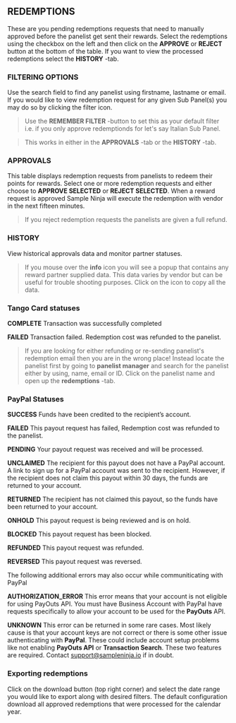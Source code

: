 ## REDEMPTIONS

These are you pending redemptions requests that need to manually approved before the panelist get sent their rewards. Select the redemptions using the checkbox on the left and then click on the **APPROVE** or **REJECT** button at the bottom of the table. If you want to view the processed redemptions select the **HISTORY** -tab.

### FILTERING OPTIONS
Use the search field to find any panelist using firstname, lastname or email. If you would like to view redemption request for any given Sub Panel(s) you may do so by clicking the filter icon.

> Use the **REMEMBER FILTER** -button to set this as your default filter i.e. if you only approve redemptionds for let's say Italian Sub Panel.

> This works in either in the **APPROVALS** -tab or the **HISTORY** -tab.

### APPROVALS

This table displays redemption requests from panelists to redeem their points for rewards. Select one or more redemption requests and either choose to **APPROVE SELECTED** or **REJECT SELECTED**. When a reward request is approved Sample Ninja will execute the redemption with vendor in the next fifteen minutes.

> If you reject redemption requests the panelists are given a full refund.

### HISTORY

View historical approvals data and monitor partner statuses. 

> If you mouse over the **info** icon you will see a popup that contains any reward partner supplied data. This data varies by vendor but can be useful for trouble shooting purposes. Click on the icon to copy all the data.

### Tango Card statuses

**COMPLETE** Transaction was successfully completed

**FAILED** Transaction failed. Redemption cost was refunded to the panelist.

> If you are looking for either refunding or re-sending panelist's redemption email then you are in the wrong place! Instead locate the panelist first by going to **panelist manager** and search for the panelist either by using, name, email or ID. Click on the panelist name and open up the **redemptions** -tab. 

### PayPal Statuses

**SUCCESS** Funds have been credited to the recipient’s account.

**FAILED** This payout request has failed, Redemption cost was refunded to the panelist.

**PENDING** Your payout request was received and will be processed.

**UNCLAIMED** The recipient for this payout does not have a PayPal account. A link to sign up for a PayPal account was sent to the recipient. However, if the recipient does not claim this payout within 30 days, the funds are returned to your account.

**RETURNED** The recipient has not claimed this payout, so the funds have been returned to your account.

**ONHOLD** This payout request is being reviewed and is on hold.

**BLOCKED** This payout request has been blocked.

**REFUNDED** This payout request was refunded.

**REVERSED** This payout request was reversed.

The following additional errors may also occur while communiticating with PayPal

**AUTHORIZATION_ERROR** This error means that your account is not eligible for using PayOuts API. You must have Business Account with PayPal have requests specifically to allow your account to be used for the **PayOuts** API.

**UNKNOWN** This error can be returned in some rare cases. Most likely cause is that your account keys are not correct or there is some other issue authenticating with **PayPal**. These could include account setup problems like not enabling **PayOuts API** or **Transaction Search**. These two features are required. Contact support@sampleninja.io if in doubt.

### Exporting redemptions
Click on the download button (top right corner) and select the date range you would like to export along with desired filters. The default configuration download all approved redemptions that were processed for the calendar year.
